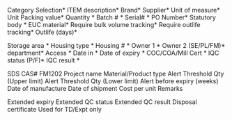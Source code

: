 Category Selection*
ITEM  description*
Brand* 
Supplier* 
Unit of measure* 
Unit Packing value*
Quantity * 
Batch # * 
Serial# * 
PO Number*
Statutory body *
EUC material* 
Require bulk volume tracking*
Require outlife tracking*
Outlife (days)*


Storage area *
Housing type *
Housing # *
Owner 1 * 
Owner 2 (SE/PL/FM)*
department*
Access *
Date in *
Date of expiry * 
COC/COA/Mill Cert *
IQC status (P/F)* 
IQC result *


SDS
CAS#
FM1202
Project name 
Material/Product type 
Alert Threshold Qty (Upper limit)
Alert Threshold Qty (Lower limit)
Alert before expiry (weeks)
Date of manufacture
Date of shipment 
Cost per unit
Remarks 

Extended expiry
Extended QC status 
Extended QC result
Disposal certificate
Used for TD/Expt only